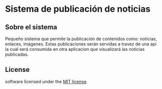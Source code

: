 <h1>Sistema de publicación de noticias</h1>

## Sobre el sistema
Pequeño sistema que permite la publicación de contenidos como: noticias, enlaces, imágenes. Estas publicaciones serán servidas a travez de una api la cual será consumida en otra aplicacion que visualizará las noticias publicadas.

## License

software licensed under the [MIT license](https://opensource.org/licenses/MIT).
